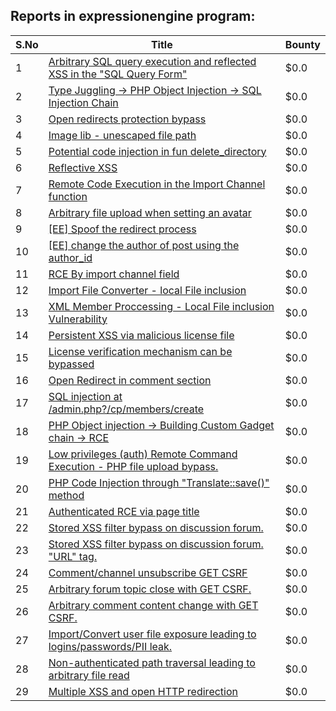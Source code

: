 ## Reports in expressionengine program:
| S.No | Title | Bounty |
| ---- | ----- | ------ |
| 1 | [Arbitrary SQL query execution and reflected XSS in the "SQL Query Form"](https://hackerone.com/reports/149279) | $0.0 |
| 2 | [Type Juggling -> PHP Object Injection -> SQL Injection Chain](https://hackerone.com/reports/202774) | $0.0 |
| 3 | [Open redirects protection bypass](https://hackerone.com/reports/236599) | $0.0 |
| 4 | [Image lib - unescaped file path](https://hackerone.com/reports/250273) | $0.0 |
| 5 | [Potential code injection in fun delete_directory](https://hackerone.com/reports/250587) | $0.0 |
| 6 | [Reflective XSS](https://hackerone.com/reports/177943) | $0.0 |
| 7 | [Remote Code Execution in the Import Channel function](https://hackerone.com/reports/236607) | $0.0 |
| 8 | [Arbitrary file upload when setting an avatar](https://hackerone.com/reports/149268) | $0.0 |
| 9 | [[EE] Spoof the redirect process](https://hackerone.com/reports/339987) | $0.0 |
| 10 | [[EE] change the author of post using the author_id](https://hackerone.com/reports/338477) | $0.0 |
| 11 | [RCE By import channel field](https://hackerone.com/reports/335761) | $0.0 |
| 12 | [Import File Converter - local File inclusion ](https://hackerone.com/reports/341992) | $0.0 |
| 13 | [XML Member Proccessing - Local File inclusion Vulnerability ](https://hackerone.com/reports/342608) | $0.0 |
| 14 | [Persistent XSS via malicious license file](https://hackerone.com/reports/411063) | $0.0 |
| 15 | [License verification mechanism can be bypassed](https://hackerone.com/reports/411068) | $0.0 |
| 16 | [Open Redirect in comment section](https://hackerone.com/reports/603196) | $0.0 |
| 17 | [SQL injection at /admin.php?/cp/members/create](https://hackerone.com/reports/968240) | $0.0 |
| 18 | [PHP Object injection -> Building Custom Gadget chain -> RCE ](https://hackerone.com/reports/1820492) | $0.0 |
| 19 | [Low privileges (auth) Remote Command Execution - PHP file upload bypass.](https://hackerone.com/reports/841397) | $0.0 |
| 20 | [PHP Code Injection through "Translate::save()" method](https://hackerone.com/reports/1093444) | $0.0 |
| 21 | [Authenticated RCE via page title](https://hackerone.com/reports/1267488) | $0.0 |
| 22 | [Stored XSS filter bypass on discussion forum. ](https://hackerone.com/reports/1096058) | $0.0 |
| 23 | [Stored XSS filter bypass on discussion forum. "URL" tag. ](https://hackerone.com/reports/1096061) | $0.0 |
| 24 | [Comment/channel unsubscribe GET CSRF](https://hackerone.com/reports/1096141) | $0.0 |
| 25 | [Arbitrary forum topic close with GET CSRF.](https://hackerone.com/reports/1096128) | $0.0 |
| 26 | [Arbitrary comment content change with GET CSRF. ](https://hackerone.com/reports/1096115) | $0.0 |
| 27 | [Import/Convert user file exposure leading to logins/passwords/PII leak. ](https://hackerone.com/reports/1096045) | $0.0 |
| 28 | [Non-authenticated path traversal leading to arbitrary file read ](https://hackerone.com/reports/1096043) | $0.0 |
| 29 | [Multiple XSS and open HTTP redirection](https://hackerone.com/reports/2372332) | $0.0 |